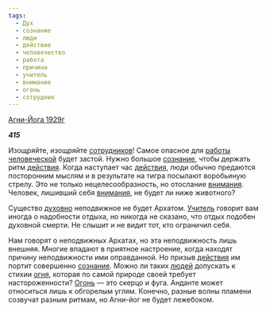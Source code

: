 ```yaml
---
tags:
  - Дух
  - сознание
  - люди
  - действие
  - человечество
  - работа
  - причина
  - учитель
  - внимание
  - огонь
  - сотрудник
---
```

[Агни-Йога 1929г](https://127.0.0.1:4002/agni/1929)

___415___

Изощряйте, изощряйте [сотрудников](../../../tags/#сотрудник)! Самое опасное для [работы](../../../tags/#работа) [человеческой](../../../tags/#человечество) будет застой. Нужно большое [сознание](../../../tags/#сознание), чтобы держать ритм [действия](../../../tags/#действие). Когда наступает час [действия](../../../tags/#действие), люди обычно предаются посторонним мыслям и в результате на тигра посылают воробьиную стрелу. Это не только нецелесообразность, но отослание [внимания](../../../tags/#внимание). Человек, лишивший себя [внимания](../../../tags/#внимание), не будет ли ниже животного?   

Существо [духовно](../../../tags/#Дух) неподвижное не будет Архатом. [Учитель](../../../tags/#учитель) говорит вам иногда о надобности отдыха, но никогда не сказано, что отдых подобен духовной смерти. Не слышит и не видит тот, кто ограничил себя.   

Нам говорят о неподвижных Архатах, но эта неподвижность лишь внешняя. Многие впадают в приятное настроение, когда находят причину неподвижности ими оправданной. Но призыв [действия](../../../tags/#действие) им портит совершенно [сознание](../../../tags/#сознание). Можно ли таких [людей](../../../tags/#люди) допускать к стихии [огня](../../../tags/#огонь), которая по самой природе своей требует настороженности? [Огонь](../../../tags/#огонь) — это скерцо и фуга. Анданте может относиться лишь к обгорелым углям. Конечно, разные волны пламени созвучат разным ритмам, но Агни-йог не будет лежебоком.
